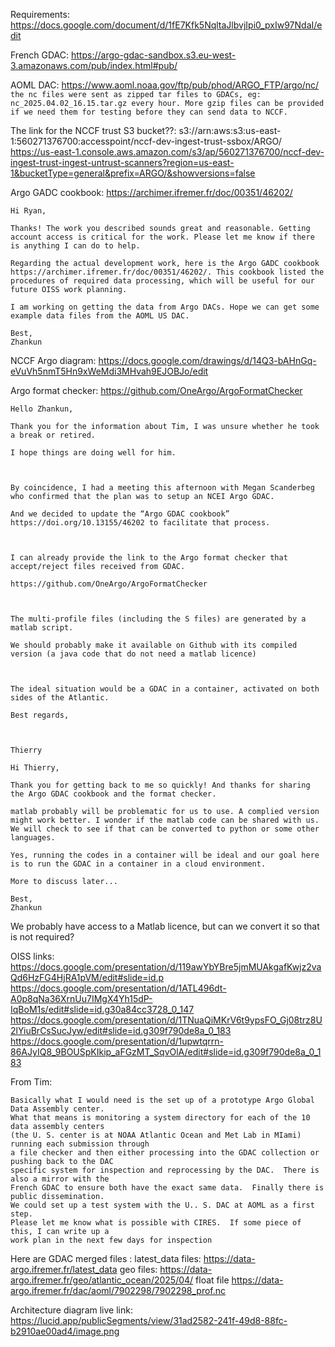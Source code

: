 Requirements: https://docs.google.com/document/d/1fE7Kfk5NqltaJlbvjIpi0_pxIw97NdaI/edit



French GDAC:  https://argo-gdac-sandbox.s3.eu-west-3.amazonaws.com/pub/index.html#pub/

AOML DAC: https://www.aoml.noaa.gov/ftp/pub/phod/ARGO_FTP/argo/nc/
``the nc files were sent as zipped tar files to GDACs, eg: nc_2025.04.02_16.15.tar.gz every hour. More gzip files can be provided if we need them for testing before they can send data to NCCF. ``

The link for the NCCF trust S3 bucket??:
s3://arn:aws:s3:us-east-1:560271376700:accesspoint/nccf-dev-ingest-trust-ssbox/ARGO/
https://us-east-1.console.aws.amazon.com/s3/ap/560271376700/nccf-dev-ingest-trust-ingest-untrust-scanners?region=us-east-1&bucketType=general&prefix=ARGO/&showversions=false

Argo GADC cookbook: https://archimer.ifremer.fr/doc/00351/46202/
```
Hi Ryan,

Thanks! The work you described sounds great and reasonable. Getting account access is critical for the work. Please let me know if there is anything I can do to help. 

Regarding the actual development work, here is the Argo GADC cookbook https://archimer.ifremer.fr/doc/00351/46202/. This cookbook listed the procedures of required data processing, which will be useful for our future OISS work planning. 

I am working on getting the data from Argo DACs. Hope we can get some example data files from the AOML US DAC. 

Best,
Zhankun
```

NCCF Argo diagram:
https://docs.google.com/drawings/d/14Q3-bAHnGq-eVuVh5nmT5Hn9xWeMdi3MHvah9EJOBJo/edit

Argo format checker:
https://github.com/OneArgo/ArgoFormatChecker
```
Hello Zhankun,

Thank you for the information about Tim, I was unsure whether he took a break or retired.

I hope things are doing well for him.

 

By coincidence, I had a meeting this afternoon with Megan Scanderbeg who confirmed that the plan was to setup an NCEI Argo GDAC.

And we decided to update the “Argo GDAC cookbook” https://doi.org/10.13155/46202 to facilitate that process.

 

I can already provide the link to the Argo format checker that accept/reject files received from GDAC.

https://github.com/OneArgo/ArgoFormatChecker

 

The multi-profile files (including the S files) are generated by a matlab script.

We should probably make it available on Github with its compiled version (a java code that do not need a matlab licence)

 

The ideal situation would be a GDAC in a container, activated on both sides of the Atlantic.

Best regards,

 

Thierry

```

```
Hi Thierry,

Thank you for getting back to me so quickly! And thanks for sharing the Argo GDAC cookbook and the format checker. 

matlab probably will be problematic for us to use. A complied version might work better. I wonder if the matlab code can be shared with us. We will check to see if that can be converted to python or some other languages. 

Yes, running the codes in a container will be ideal and our goal here is to run the GDAC in a container in a cloud environment. 

More to discuss later...

Best,
Zhankun
```

We probably have access to a Matlab licence, but can we convert it so that is not required?

OISS links:
https://docs.google.com/presentation/d/119awYbYBre5jmMUAkgafKwjz2vaQd6HzFG4HjRA1pVM/edit#slide=id.p
https://docs.google.com/presentation/d/1ATL496dt-A0p8qNa36XrnUu7IMgX4Yh15dP-IqBoM1s/edit#slide=id.g30a84cc3728_0_147
https://docs.google.com/presentation/d/1TNuaQiMKrV6t9ypsFO_Gj08trz8U2lYiuBrCsSucJyw/edit#slide=id.g309f790de8a_0_183
https://docs.google.com/presentation/d/1upwtqrrn-86AJyIQ8_9BOUSpKIkip_aFGzMT_SqvOlA/edit#slide=id.g309f790de8a_0_183

From Tim:
```
Basically what I would need is the set up of a prototype Argo Global Data Assembly center.  
What that means is monitoring a system directory for each of the 10 data assembly centers 
(the U. S. center is at NOAA Atlantic Ocean and Met Lab in MIami) running each submission through 
a file checker and then either processing into the GDAC collection or pushing back to the DAC 
specific system for inspection and reprocessing by the DAC.  There is also a mirror with the 
French GDAC to ensure both have the exact same data.  Finally there is public dissemination.  
We could set up a test system with the U.. S. DAC at AOML as a first step.   
Please let me know what is possible with CIRES.  If some piece of this, I can write up a 
work plan in the next few days for inspection
```

Here are GDAC merged files :
latest_data files: https://data-argo.ifremer.fr/latest_data
geo files: https://data-argo.ifremer.fr/geo/atlantic_ocean/2025/04/
float file https://data-argo.ifremer.fr/dac/aoml/7902298/7902298_prof.nc

Architecture diagram live link: https://lucid.app/publicSegments/view/31ad2582-241f-49d8-88fc-b2910ae00ad4/image.png

